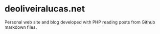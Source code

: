 # deoliveiralucas.net
Personal web site and blog developed with PHP reading posts from Github markdown files.